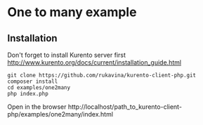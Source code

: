 One to many example
==================


Installation
------------

Don't forget to install Kurento server first http://www.kurento.org/docs/current/installation_guide.html

```
git clone https://github.com/rukavina/kurento-client-php.git
composer install
cd examples/one2many
php index.php
```

Open in the browser http://localhost/path_to_kurento-client-php/examples/one2many/index.html